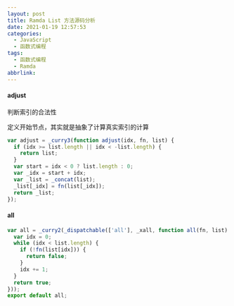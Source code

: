 ```yaml
---
layout: post
title: Ramda List 方法源码分析
date: 2021-01-19 12:57:53
categories:
  - JavaScript
  - 函数式编程
tags:
  - 函数式编程
  - Ramda
abbrlink:
---
```


#### adjust

判断索引的合法性

定义开始节点，其实就是抽象了计算真实索引的计算

```javascript
var adjust = _curry3(function adjust(idx, fn, list) {
  if (idx >= list.length || idx < -list.length) {
    return list;
  }
  var start = idx < 0 ? list.length : 0;
  var _idx = start + idx;
  var _list = _concat(list);
  _list[_idx] = fn(list[_idx]);
  return _list;
});
```


#### all

```javascript
var all = _curry2(_dispatchable(['all'], _xall, function all(fn, list) {
  var idx = 0;
  while (idx < list.length) {
    if (!fn(list[idx])) {
      return false;
    }
    idx += 1;
  }
  return true;
}));
export default all;
```